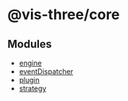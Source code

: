 # @vis-three/core

## Modules

- [engine](modules/engine.md)
- [eventDispatcher](modules/eventDispatcher.md)
- [plugin](modules/plugin.md)
- [strategy](modules/strategy.md)
